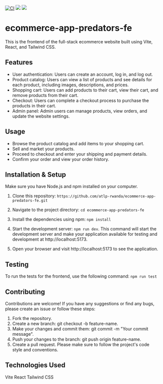 [![CI](https://github.com/atlp-rwanda/ecommerce-app-predators-fe/actions/workflows/intergrations.yml/badge.svg)](https://github.com/atlp-rwanda/ecommerce-app-predators-fe/actions/workflows/intergrations.yml)
<a href="https://codeclimate.com/github/atlp-rwanda/ecommerce-app-predators-fe/test_coverage"><img src="https://api.codeclimate.com/v1/badges/b69a1e7f0474ff432936/test_coverage" /></a>
<a href="https://codeclimate.com/github/atlp-rwanda/ecommerce-app-predators-fe/maintainability"><img src="https://api.codeclimate.com/v1/badges/b69a1e7f0474ff432936/maintainability" /></a>

# ecommerce-app-predators-fe

This is the frontend of the full-stack ecommerce website built using Vite, React, and Tailwind CSS.

## Features

- User authentication: Users can create an account, log in, and log out.
- Product catalog: Users can view a list of products and see details for each product, including images, descriptions, and prices.
- Shopping cart: Users can add products to their cart, view their cart, and remove products from their cart.
- Checkout: Users can complete a checkout process to purchase the products in their cart.
- Admin panel: Admin users can manage products, view orders, and update the website settings.

## Usage

- Browse the product catalog and add items to your shopping cart.
- Sell and market your products.
- Proceed to checkout and enter your shipping and payment details.
- Confirm your order and view your order history.

## Installation & Setup

Make sure you have Node.js and npm installed on your computer.

1. Clone this repository:
   `https://github.com/atlp-rwanda/ecommerce-app-predators-fe.git`

2. Navigate to the project directory: `cd ecommerce-app-predators-fe`
3. Install the dependencies using npm: `npm install`
4. Start the development server: `npm run dev`.
   This command will start the development server and make your application available for testing and development at http://localhost:5173.
5. Open your browser and visit http://localhost:5173 to see the application.

## Testing

To run the tests for the frontend, use the following command: `npm run test`

## Contributing

Contributions are welcome! If you have any suggestions or find any bugs, please create an issue or follow these steps:

1. Fork the repository.
2. Create a new branch: git checkout -b feature-name.
3. Make your changes and commit them: git commit -m "Your commit message".
4. Push your changes to the branch: git push origin feature-name.
5. Create a pull request.
   Please make sure to follow the project's code style and conventions.

## Technologies Used

Vite
React
Tailwind CSS
